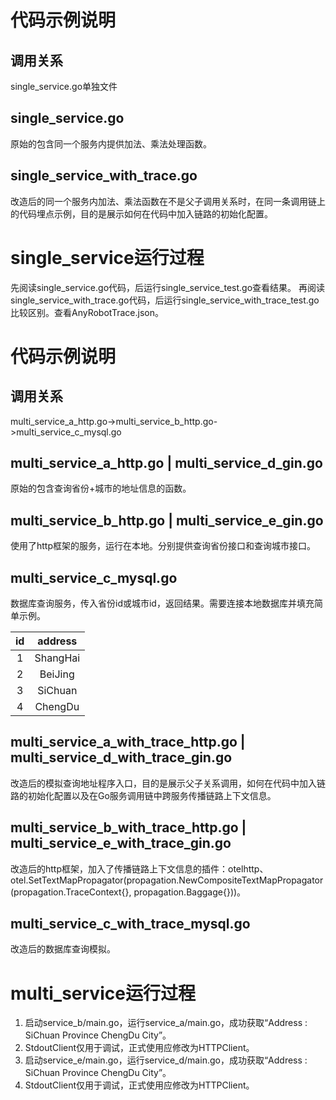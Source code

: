 # 代码示例说明

## 调用关系

single_service.go单独文件

## single_service.go

原始的包含同一个服务内提供加法、乘法处理函数。

## single_service_with_trace.go

改造后的同一个服务内加法、乘法函数在不是父子调用关系时，在同一条调用链上的代码埋点示例，目的是展示如何在代码中加入链路的初始化配置。

# single_service运行过程

先阅读single_service.go代码，后运行single_service_test.go查看结果。
再阅读single_service_with_trace.go代码，后运行single_service_with_trace_test.go比较区别。查看AnyRobotTrace.json。

# 代码示例说明

## 调用关系

multi_service_a_http.go->multi_service_b_http.go->multi_service_c_mysql.go

## multi_service_a_http.go | multi_service_d_gin.go

原始的包含查询省份+城市的地址信息的函数。

## multi_service_b_http.go | multi_service_e_gin.go

使用了http框架的服务，运行在本地。分别提供查询省份接口和查询城市接口。

## multi_service_c_mysql.go

数据库查询服务，传入省份id或城市id，返回结果。需要连接本地数据库并填充简单示例。

| id  | address  |
|:---:|:--------:|
|  1  | ShangHai |
|  2  | BeiJing  |
|  3  | SiChuan  |
|  4  | ChengDu  |

## multi_service_a_with_trace_http.go | multi_service_d_with_trace_gin.go

改造后的模拟查询地址程序入口，目的是展示父子关系调用，如何在代码中加入链路的初始化配置以及在Go服务调用链中跨服务传播链路上下文信息。

## multi_service_b_with_trace_http.go | multi_service_e_with_trace_gin.go

改造后的http框架，加入了传播链路上下文信息的插件：otelhttp、
otel.SetTextMapPropagator(propagation.NewCompositeTextMapPropagator(propagation.TraceContext{}, propagation.Baggage{}))。

## multi_service_c_with_trace_mysql.go

改造后的数据库查询模拟。

# multi_service运行过程

1. 启动service_b/main.go，运行service_a/main.go，成功获取“Address : SiChuan Province ChengDu City”。
2. StdoutClient仅用于调试，正式使用应修改为HTTPClient。
3. 启动service_e/main.go，运行service_d/main.go，成功获取“Address : SiChuan Province ChengDu City”。
4. StdoutClient仅用于调试，正式使用应修改为HTTPClient。




